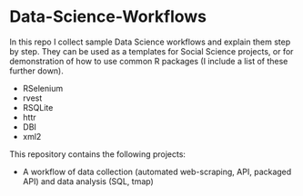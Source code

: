 # Data-Science-Workflows
In this repo I collect sample Data Science workflows and explain them step by step. 
They can be used as a templates for Social Science projects, or for demonstration of how to use common R packages (I include a list of these further down). 

* RSelenium
* rvest
* RSQLite
* httr
* DBI
* xml2

This repository contains the following projects: 
* A workflow of data collection (automated web-scraping, API, packaged API) and data analysis (SQL, tmap)
